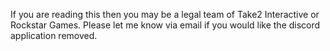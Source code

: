 If you are reading this then you may be a legal team of Take2 Interactive or Rockstar Games. 
Please let me know via email if you would like the discord application removed.
